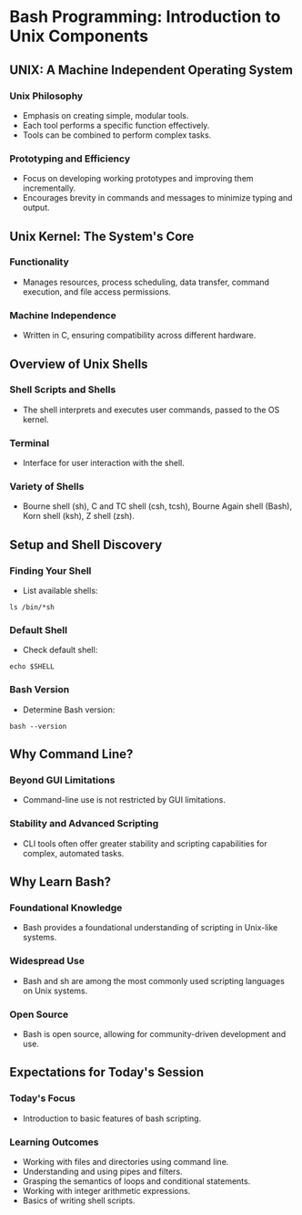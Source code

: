 # Bash Programming: Introduction to Unix Components

## UNIX: A Machine Independent Operating System

### Unix Philosophy
- Emphasis on creating simple, modular tools.
- Each tool performs a specific function effectively.
- Tools can be combined to perform complex tasks.

### Prototyping and Efficiency
- Focus on developing working prototypes and improving them incrementally.
- Encourages brevity in commands and messages to minimize typing and output.

## Unix Kernel: The System's Core

### Functionality
- Manages resources, process scheduling, data transfer, command execution, and file access permissions.

### Machine Independence
- Written in C, ensuring compatibility across different hardware.

## Overview of Unix Shells

### Shell Scripts and Shells
- The shell interprets and executes user commands, passed to the OS kernel.

### Terminal
- Interface for user interaction with the shell.

### Variety of Shells
- Bourne shell (sh), C and TC shell (csh, tcsh), Bourne Again shell (Bash), Korn shell (ksh), Z shell (zsh).

## Setup and Shell Discovery

### Finding Your Shell
- List available shells:
```
ls /bin/*sh
````

### Default Shell
- Check default shell:
```
echo $SHELL
```

### Bash Version
- Determine Bash version:
```
bash --version
```

## Why Command Line?

### Beyond GUI Limitations
- Command-line use is not restricted by GUI limitations.

### Stability and Advanced Scripting
- CLI tools often offer greater stability and scripting capabilities for complex, automated tasks.

## Why Learn Bash?

### Foundational Knowledge
- Bash provides a foundational understanding of scripting in Unix-like systems.

### Widespread Use
- Bash and sh are among the most commonly used scripting languages on Unix systems.

### Open Source
- Bash is open source, allowing for community-driven development and use.

## Expectations for Today's Session

### Today's Focus
- Introduction to basic features of bash scripting.

### Learning Outcomes
- Working with files and directories using command line.
- Understanding and using pipes and filters.
- Grasping the semantics of loops and conditional statements.
- Working with integer arithmetic expressions.
- Basics of writing shell scripts.

